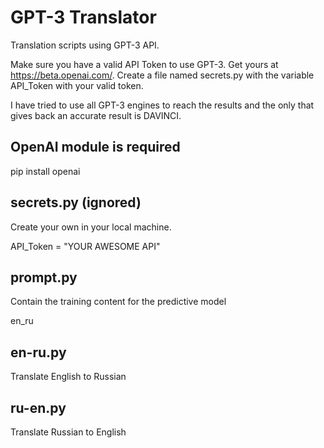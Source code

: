 # GPT-3 Translator
Translation scripts using GPT-3 API.

Make sure you have a valid API Token to use GPT-3. Get yours at https://beta.openai.com/.
Create a file named secrets.py with the variable API_Token with your valid token.

I have tried to use all GPT-3 engines to reach the results and the only that gives back an accurate result is DAVINCI.

## OpenAI module is required
pip install openai

## secrets.py (ignored)
Create your own in your local machine.

API_Token = "YOUR AWESOME API"

## prompt.py
Contain the training content for the predictive model

en_ru

## en-ru.py
Translate English to Russian

## ru-en.py
Translate Russian to English
